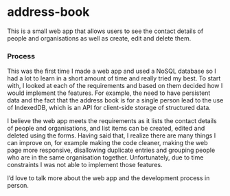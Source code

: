 # address-book

This is a small web app that allows users to see the contact details of people and organisations as well as create, edit and delete them.

### Process

This was the first time I made a web app and used a NoSQL database so I had a lot to learn in a short amount of time and really tried my best. To start with, I looked at each of the requirements and based on them decided how I would implement the features. For example, the need to have persistent data and the fact that the address book is for a single person lead to the use of IndexedDB, which is an API for client-side storage of structured data.

I believe the web app meets the requirements as it lists the contact details of people and organisations, and list items can be created, edited and deleted using the forms. Having said that, I realize there are many things I can improve on, for example making the code cleaner, making the web page more responsive, disallowing duplicate entries and grouping people who are in the same organisation together. Unfortunately, due to time constraints I was not able to implement those features.

I’d love to talk more about the web app and the development process in person.

